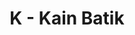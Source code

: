 ---
contest: COMPFEST
year: 2021
round: Qualification
problem: K
title: K - Kain Batik
pdf: /contests/COMPFEST/2021/qualification/K - Kain Batik.pdf
---